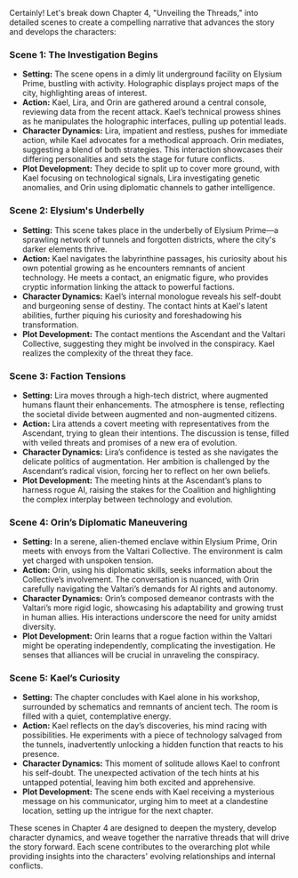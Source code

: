 Certainly! Let's break down Chapter 4, "Unveiling the Threads," into detailed scenes to create a compelling narrative that advances the story and develops the characters:

### Scene 1: The Investigation Begins

- **Setting:** The scene opens in a dimly lit underground facility on Elysium Prime, bustling with activity. Holographic displays project maps of the city, highlighting areas of interest.
- **Action:** Kael, Lira, and Orin are gathered around a central console, reviewing data from the recent attack. Kael’s technical prowess shines as he manipulates the holographic interfaces, pulling up potential leads.
- **Character Dynamics:** Lira, impatient and restless, pushes for immediate action, while Kael advocates for a methodical approach. Orin mediates, suggesting a blend of both strategies. This interaction showcases their differing personalities and sets the stage for future conflicts.
- **Plot Development:** They decide to split up to cover more ground, with Kael focusing on technological signals, Lira investigating genetic anomalies, and Orin using diplomatic channels to gather intelligence.

### Scene 2: Elysium's Underbelly

- **Setting:** This scene takes place in the underbelly of Elysium Prime—a sprawling network of tunnels and forgotten districts, where the city's darker elements thrive.
- **Action:** Kael navigates the labyrinthine passages, his curiosity about his own potential growing as he encounters remnants of ancient technology. He meets a contact, an enigmatic figure, who provides cryptic information linking the attack to powerful factions.
- **Character Dynamics:** Kael’s internal monologue reveals his self-doubt and burgeoning sense of destiny. The contact hints at Kael's latent abilities, further piquing his curiosity and foreshadowing his transformation.
- **Plot Development:** The contact mentions the Ascendant and the Valtari Collective, suggesting they might be involved in the conspiracy. Kael realizes the complexity of the threat they face.

### Scene 3: Faction Tensions

- **Setting:** Lira moves through a high-tech district, where augmented humans flaunt their enhancements. The atmosphere is tense, reflecting the societal divide between augmented and non-augmented citizens.
- **Action:** Lira attends a covert meeting with representatives from the Ascendant, trying to glean their intentions. The discussion is tense, filled with veiled threats and promises of a new era of evolution.
- **Character Dynamics:** Lira’s confidence is tested as she navigates the delicate politics of augmentation. Her ambition is challenged by the Ascendant’s radical vision, forcing her to reflect on her own beliefs.
- **Plot Development:** The meeting hints at the Ascendant’s plans to harness rogue AI, raising the stakes for the Coalition and highlighting the complex interplay between technology and evolution.

### Scene 4: Orin’s Diplomatic Maneuvering

- **Setting:** In a serene, alien-themed enclave within Elysium Prime, Orin meets with envoys from the Valtari Collective. The environment is calm yet charged with unspoken tension.
- **Action:** Orin, using his diplomatic skills, seeks information about the Collective’s involvement. The conversation is nuanced, with Orin carefully navigating the Valtari’s demands for AI rights and autonomy.
- **Character Dynamics:** Orin’s composed demeanor contrasts with the Valtari’s more rigid logic, showcasing his adaptability and growing trust in human allies. His interactions underscore the need for unity amidst diversity.
- **Plot Development:** Orin learns that a rogue faction within the Valtari might be operating independently, complicating the investigation. He senses that alliances will be crucial in unraveling the conspiracy.

### Scene 5: Kael’s Curiosity

- **Setting:** The chapter concludes with Kael alone in his workshop, surrounded by schematics and remnants of ancient tech. The room is filled with a quiet, contemplative energy.
- **Action:** Kael reflects on the day’s discoveries, his mind racing with possibilities. He experiments with a piece of technology salvaged from the tunnels, inadvertently unlocking a hidden function that reacts to his presence.
- **Character Dynamics:** This moment of solitude allows Kael to confront his self-doubt. The unexpected activation of the tech hints at his untapped potential, leaving him both excited and apprehensive.
- **Plot Development:** The scene ends with Kael receiving a mysterious message on his communicator, urging him to meet at a clandestine location, setting up the intrigue for the next chapter.

These scenes in Chapter 4 are designed to deepen the mystery, develop character dynamics, and weave together the narrative threads that will drive the story forward. Each scene contributes to the overarching plot while providing insights into the characters' evolving relationships and internal conflicts.